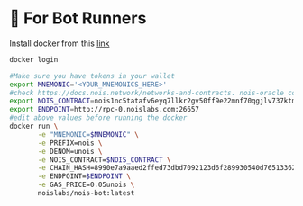 # 🤖 For Bot Runners

Install docker from this [link](https://docs.docker.com/engine/install/ubuntu/)

```bash
docker login
```

```bash
#Make sure you have tokens in your wallet
export MNEMONIC='<YOUR_MNEMONICS_HERE>'
#check https://docs.nois.network/networks-and-contracts. nois-oracle contract
export NOIS_CONTRACT=nois1nc5tatafv6eyq7llkr2gv50ff9e22mnf70qgjlv737ktmt4eswrq5z5suf
export ENDPOINT=http://rpc-0.noislabs.com:26657
#edit above values before running the docker
docker run \
       -e "MNEMONIC=$MNEMONIC" \
       -e PREFIX=nois \
       -e DENOM=unois \
       -e NOIS_CONTRACT=$NOIS_CONTRACT \
       -e CHAIN_HASH=8990e7a9aaed2ffed73dbd7092123d6f289930540d7651336225dc172e51b2ce \
       -e ENDPOINT=$ENDPOINT \
       -e GAS_PRICE=0.05unois \
       noislabs/nois-bot:latest
```
